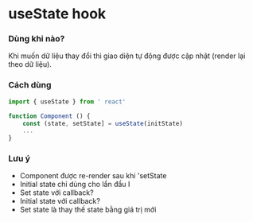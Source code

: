 # useState hook

### Dùng khi nào?
Khi muốn dữ liệu thay đổi thì giao diện tự động
được cập nhật (render lại theo dữ liệu).

### Cách dùng
```jsx
import { useState } from ' react'

function Component () {
    const (state, setState] = useState(initState)
    ...
}
```

### Lưu ý
- Component được re-render sau khi 'setState
- Initial state chỉ dùng cho lần đầu                               I
- Set state với callback?
- Initial state với callback?
- Set state là thay thế state bằng giá trị mới
